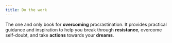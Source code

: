 ```yaml
---
title: Do the work
---
```


The one and only book for **overcoming** procrastination. It provides practical guidance and inspiration to help you break through **resistance**, overcome self-doubt, and take **actions** towards your **dreams**.